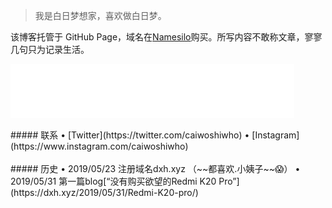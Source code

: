 > 我是白日梦想家，喜欢做白日梦。  


该博客托管于 GitHub Page，域名在[Namesilo](https://www.namesilo.com/?rid=baa1b76ph)购买。所写内容不敢称文章，寥寥几句只为记录生活。


<!-- music -->
<iframe src="//music.163.com/outchain/player?type=2&id=1491585&auto=0&height=66" frameborder="0" width="90%" height="86px" > </iframe>
 <br/>
 <br/>
##### 联系
 • [Twitter](https://twitter.com/caiwoshiwho)  
 • [Instagram](https://www.instagram.com/caiwoshiwho)
 <br/>
 <br/>
##### 历史
• 2019/05/23 注册域名dxh.xyz （~~都喜欢.小姨子~~😱）   
• 2019/05/31 第一篇blog[“没有购买欲望的Redmi K20 Pro”](https://dxh.xyz/2019/05/31/Redmi-K20-pro/)
 <br/>
 <br/>
 <br/>
 <br/>
 <br/>
 <br/>
 <br/>


